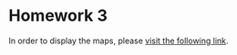 # Homework 3

In order to display the maps, please [visit the following link](http://nbviewer.jupyter.org/github/mosimann/ADA/blob/master/03%20-%20Interactive%20Viz/Homework%203.ipynb).

